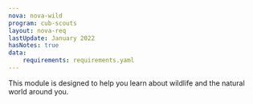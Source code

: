 ```yaml
---
nova: nova-wild
program: cub-scouts
layout: nova-req
lastUpdate: January 2022
hasNotes: true
data:
    requirements: requirements.yaml
---
```


This module is designed to help you learn about wildlife and the natural world around you.
